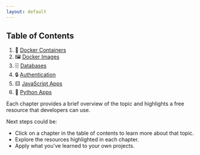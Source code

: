 ```yaml
---
layout: default
---
```


## Table of Contents

1. 🐳 [Docker Containers](./docker_containers.md)
2. 🖼️ [Docker Images](./docker_images.md)
3. 🗄️ [Databases](./databases.md)
4. 🔒 [Authentication](./authentication.md)
5. 🟨 [JavaScript Apps](./js_apps.md)
6. 🐍 [Python Apps](./py_apps.md)

Each chapter provides a brief overview of the topic and highlights a free resource that developers can use.

Next steps could be:

- Click on a chapter in the table of contents to learn more about that topic.
- Explore the resources highlighted in each chapter.
- Apply what you've learned to your own projects.